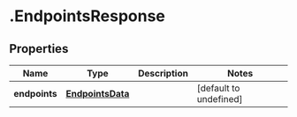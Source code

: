 # .EndpointsResponse

## Properties

Name | Type | Description | Notes
------------ | ------------- | ------------- | -------------
**endpoints** | [**EndpointsData**](EndpointsData.md) |  | [default to undefined]

